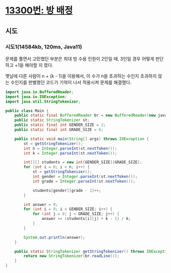 # [13300번: 방 배정](https://www.acmicpc.net/problem/13300)

## 시도

### 시도1(14584kb, 120ms, Java11)

문제를 풀면서 고민했던 부분은 최대 방 수용 인원이 2인일 때, 3인일 경우 어떻게 판단하고 +1을 해야할 지 였다.

옛날에 다른 사람이 n + (k - 1)을 이용해서, 이 수가 n을 초과하는 수인지 초과하지 않는 수인지를 판별했던 코드가 기억이 나서 적용시켜 문제를 해결했다.

```java
import java.io.BufferedReader;
import java.io.IOException;
import java.util.StringTokenizer;

public class Main {
    public static final BufferedReader br = new BufferedReader(new java.io.InputStreamReader(System.in));
    public static StringTokenizer st;
    public static final int GENDER_SIZE = 2;
    public static final int GRADE_SIZE = 6;

    public static void main(String[] args) throws IOException {
        st = getStringTokenizer();
        int n = Integer.parseInt(st.nextToken());
        int k = Integer.parseInt(st.nextToken());

        int[][] students = new int[GENDER_SIZE][GRADE_SIZE];
        for (int i = 0; i < n; i++) {
            st = getStringTokenizer();
            int gender = Integer.parseInt(st.nextToken());
            int grade = Integer.parseInt(st.nextToken());

            students[gender][grade - 1]++;
        }

        int answer = 0;
        for (int i = 0; i < GENDER_SIZE; i++) {
            for (int j = 0; j < GRADE_SIZE; j++) {
                answer += (students[i][j] + k - 1) / k;
            }
        }

        System.out.println(answer);
    }

    public static StringTokenizer getStringTokenizer() throws IOException {
        return new StringTokenizer(br.readLine());
    }
}
```